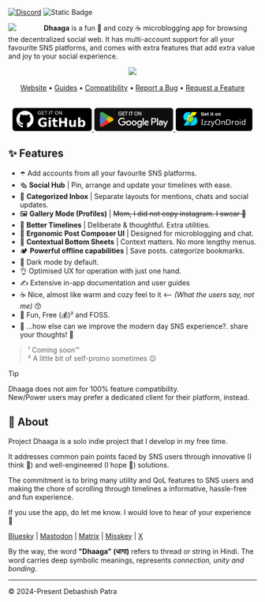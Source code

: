 <!-- SOCIALS -->
[![Discord](https://img.shields.io/discord/1131212086446391430?logo=discord&style=flat&label=Chat)](https://discord.gg/kMp5JA9jwD)
![Static Badge](https://img.shields.io/badge/Sponsor-Me-f79a13)
<!-- SOCIALS -->

<img width="64"
src="https://github.com/user-attachments/assets/1718fef2-f10a-4a72-b7cb-819e85d56143"
align="left"
style="margin-right:8px"/>

**Dhaaga** is a fun 🥳 and cozy ☕ microblogging app for
browsing the decentralized social web.
It has multi-account support for all your favourite SNS platforms,
and comes with extra features that add extra value and joy to your social
experience.

<div align="center">
  <img width="720px"  src="https://repository-images.githubusercontent.com/664825261/58e60a61-2d3b-4275-89bc-c180adb58a7d" style="top:80px"/>
</div>

<p align="center">
  <a href="https://suvam.io/dhaaga">Website</a> •
  <a href="https://suvam.io/dhaaga/guides">Guides</a> •
  <a href="https://suvam.io/dhaaga/compatibility">Compatibility</a> •
  <a href="https://github.com/suvam0451/dhaaga/issues/new?assignees=&labels=bug&projects=&template=bug_report.yml">Report a Bug</a> •
  <a href="https://github.com/suvam0451/dhaaga/issues/new?assignees=&labels=enhancement&projects=&template=feature_request.yml">Request a Feature</a>
</p>


<div align="center" style="margin-top:32px">
  <a href="https://github.com/suvam0451/dhaaga/releases/latest" target="_blank">
    <img src="./.github/badges/github.png" height="48px"/>
  </a>
  <a href="https://play.google.com/store/apps/details?id=io.suvam.dhaaga" target="_blank">    
    <img src="./.github/badges/google_play.svg" height="48px"/>
  </a>
  <a href="https://apt.izzysoft.de/fdroid/index/apk/io.suvam.dhaaga.lite" target="_blank">
    <img src="./.github/badges/izzy_on_droid.png" height="48px"/>
  </a>
</div>

## ✨ Features

- ☂️ Add accounts from all your favourite SNS platforms.
- 🗞️ **Social Hub** | Pin, arrange and update your timelines with ease.
- 📩 **Categorized Inbox** | Separate layouts for mentions, chats and 
  social updates.
- 🖼️ **Gallery Mode (Profiles)** | ~~Mom, I did not copy instagram. I 
  swear 🫣~~
- 📰 **Better Timelines** | Deliberate & thoughtful. Extra utilities.
- 💬 **Ergonomic Post Composer UI** | Designed for microblogging and chat.
- 🔎 **Contextual Bottom Sheets** | Context matters. No more lengthy menus.
- 🏕️ **Powerful offline capabilities** | Save posts. categorize bookmarks.
- 🦉 Dark mode by default.
- 👌 Optimised UX for operation with just one hand.
- ✍️ Extensive in-app documentation and user guides
- ☕ Nice, almost like warm and cozy feel to it <-- *(What the users say,
    not me)* 😙
- 🥳 Fun, Free (💰)² and FOSS.
- 💭 ...how else can we improve the modern day SNS experience?. share your thoughts! 🧐

> ¹ Coming soon™<br/>
> ² A little bit of self-promo sometimes 😉

> [!TIP]
> Dhaaga does not aim for 100% feature compatibility.<br/>
> New/Power users may prefer a dedicated client for their platform, instead.

## 💁 About

Project Dhaaga is a solo indie project that I develop in my free time.

It addresses common pain points faced by SNS users through innovative (I think
🤔)
and well-engineered (I hope 🥺) solutions.

The commitment is to bring many utility and QoL features to SNS
users and making the chore of scrolling through timelines a
informative, hassle-free and fun experience.

If you use the app, do let me know. I would love to hear of your experience 🤗

[Bluesky](https://bsky.app/profile/suvam.io) |
[Mastodon](https://mastodon.social/@suvam) |
[Matrix](https://matrix.to/@suvam:matrix.org#/@suvam:matrix.org) |
[Misskey](https://misskey.io/@suvam0451) |
[X](https://x.com/suvam0451)

By the way, the word **"Dhaaga" (धागा)** refers to thread or
string in Hindi. The word carries deep symbolic meanings,
represents *connection, unity and bonding*.

---

© 2024-Present Debashish Patra 
